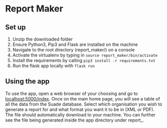 # Report Maker
## Set up
1. Unzip the downloaded folder
2. Ensure Python3, Pip3 and Flask are installed on the machine
3. Navigate to the root directory (report_maker/) on a console
4. Activate the virtualenv by typing in `source report_maker/bin/activate`
5. Install the requirements by calling `pip3 install -r requirements.txt`
6. Run the flask app locally with `flask run`

## Using the app
To use the app, open a web browser of your choosing and go to [localhost:5000/index](localhost:5000/index). Once on the main home page, you will see a table of all the data from the Suade database. Select which organisation you wish to generate a report for and what format you want it to be in (XML or PDF). The file should automatically download to your machine. You can further see the file being generated inside the app directory under report_<id>. 
  
